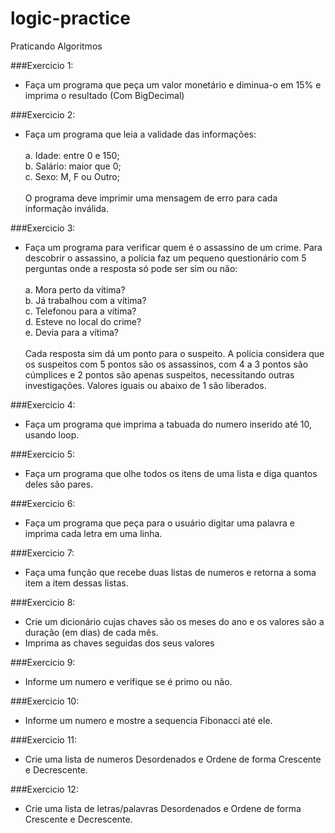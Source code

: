 # logic-practice
Praticando Algoritmos

###Exercicio 1:
- Faça um programa que peça um valor monetário e diminua-o
em 15% e imprima o resultado (Com BigDecimal)

###Exercicio 2:
-  Faça um programa que leia a validade das informações:<br>
   <br>a. Idade: entre 0 e 150;
   <br>b. Salário: maior que 0;
   <br>c. Sexo: M, F ou Outro;<br>
   <br>O programa deve imprimir uma mensagem de erro para cada informação
   inválida.

###Exercicio 3:
- Faça um programa para verificar quem é o assassino de um crime.
   Para descobrir o assassino, a polícia faz um pequeno questionário com 5
   perguntas onde a resposta só pode ser sim ou não:<br>
  <br>a. Mora perto da vítima?
  <br>b. Já trabalhou com a vítima?
  <br>c. Telefonou para a vítima?
  <br>d. Esteve no local do crime?
  <br>e. Devia para a vítima?<br>
  <br>Cada resposta sim dá um ponto para o suspeito. A polícia considera que os
  suspeitos com 5 pontos são os assassinos, com 4 a 3 pontos são cúmplices e
  2 pontos são apenas suspeitos, necessitando outras investigações. Valores
  iguais ou abaixo de 1 são liberados.

###Exercicio 4:
- Faça um programa que imprima a tabuada do numero inserido até 10, usando loop.

###Exercicio 5:
- Faça um programa que olhe todos os itens de uma lista e diga quantos deles
são pares.

###Exercicio 6:
- Faça um programa que peça para o usuário digitar uma palavra e imprima
  cada letra em uma linha.

###Exercicio 7:
- Faça uma função que recebe duas listas de numeros e retorna a soma 
  item a item dessas listas.

###Exercicio 8:
- Crie um dicionário cujas chaves são os meses do ano e os valores são a
  duração (em dias) de cada mês.
- Imprima as chaves seguidas dos seus valores

###Exercicio 9:
- Informe um numero e verifique se é primo ou não.

###Exercicio 10:
- Informe um numero e mostre a sequencia Fibonacci até ele.

###Exercicio 11:
- Crie uma lista de numeros Desordenados e Ordene de forma Crescente e Decrescente.

###Exercicio 12:
- Crie uma lista de letras/palavras Desordenados e Ordene de forma Crescente e Decrescente.